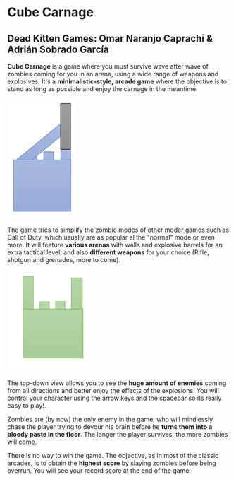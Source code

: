 # Cube Carnage

## Dead Kitten Games: Omar Naranjo Caprachi & Adrián Sobrado García

**Cube Carnage** is a game where you must survive wave after wave of zombies
coming for you in an arena, using a wide range of weapons and explosives.
It's a **minimalistic-style, arcade game** where the objective is to stand
as long as possible and enjoy the carnage in the meantime.

![PJ](https://raw.githubusercontent.com/onaranjoUCM/Cube-Carnage/master/img/pj.PNG "PJ")

The game tries to simplify the zombie modes of other moder games such as
Call of Duty, which usually are as popular al the "normal" mode or even more.
It will feature **various arenas** with walls and explosive barrels for an
extra tactical level, and also **different weapons** for your choice (Rifle, 
shotgun and grenades, more to come).

![zombie](https://raw.githubusercontent.com/onaranjoUCM/Cube-Carnage/master/img/zombie.PNG "zombie")

The top-down view allows you to see the **huge amount of enemies** coming from
all directions and better enjoy the effects of the explosions. You will 
control your character using the arrow keys and the spacebar so its
really easy to play!.

Zombies are (by now) the only enemy in the game, who will mindlessly chase
the player trying to devour his brain before he **turns them into a bloody
paste in the floor**. The longer the player survives, the more zombies will come.

There is no way to win the game. The objective, as in most of the classic
arcades, is to obtain the **highest score** by slaying zombies before being
overrun. You will see your record score at the end of the game.
